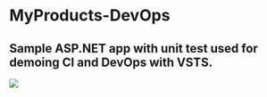 # MyProducts-DevOps

## Sample ASP.NET app with unit test used for demoing CI and DevOps with VSTS.

<img src="https://houssemdellai.visualstudio.com/_apis/public/build/definitions/b96ad040-6b85-4f10-84e6-e6e39a3f63dc/12/badge"/>
